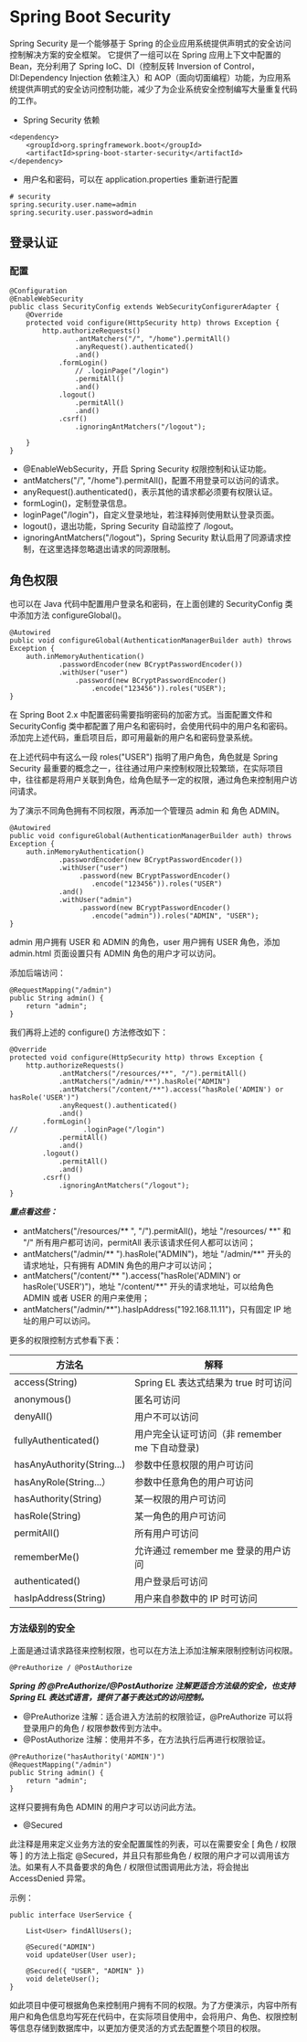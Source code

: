 # Spring Boot Security

Spring Security 是一个能够基于 Spring 的企业应用系统提供声明式的安全访问控制解决方案的安全框架。
它提供了一组可以在 Spring 应用上下文中配置的 Bean，充分利用了 Spring IoC、DI（控制反转 Inversion of Control，DI:Dependency Injection 依赖注入）和 AOP（面向切面编程）功能，为应用系统提供声明式的安全访问控制功能，减少了为企业系统安全控制编写大量重复代码的工作。

- Spring Security 依赖

```
<dependency>
    <groupId>org.springframework.boot</groupId>
    <artifactId>spring-boot-starter-security</artifactId>
</dependency>
```

- 用户名和密码，可以在 application.properties 重新进行配置

```
# security
spring.security.user.name=admin
spring.security.user.password=admin
```

## 登录认证

### 配置

```
@Configuration
@EnableWebSecurity
public class SecurityConfig extends WebSecurityConfigurerAdapter {
    @Override
    protected void configure(HttpSecurity http) throws Exception {
        http.authorizeRequests()
                .antMatchers("/", "/home").permitAll()
                .anyRequest().authenticated()
                .and()
            .formLogin()
                // .loginPage("/login")
                .permitAll()
                .and()
            .logout()
                .permitAll()
                .and()
            .csrf()
                .ignoringAntMatchers("/logout");

    }
}
```

- @EnableWebSecurity，开启 Spring Security 权限控制和认证功能。
- antMatchers("/", "/home").permitAll()，配置不用登录可以访问的请求。
- anyRequest().authenticated()，表示其他的请求都必须要有权限认证。
- formLogin()，定制登录信息。
- loginPage("/login")，自定义登录地址，若注释掉则使用默认登录页面。
- logout()，退出功能，Spring Security 自动监控了 /logout。
- ignoringAntMatchers("/logout")，Spring Security 默认启用了同源请求控制，在这里选择忽略退出请求的同源限制。

## 角色权限

也可以在 Java 代码中配置用户登录名和密码，在上面创建的 SecurityConfig 类中添加方法 configureGlobal()。

```
@Autowired
public void configureGlobal(AuthenticationManagerBuilder auth) throws Exception {
    auth.inMemoryAuthentication()
            .passwordEncoder(new BCryptPasswordEncoder())
            .withUser("user")
                .password(new BCryptPasswordEncoder()
                    .encode("123456")).roles("USER");
}
```

在 Spring Boot 2.x 中配置密码需要指明密码的加密方式。当面配置文件和 SecurityConfig 类中都配置了用户名和密码时，会使用代码中的用户名和密码。添加完上述代码，重启项目后，即可用最新的用户名和密码登录系统。

在上述代码中有这么一段 roles("USER") 指明了用户角色，角色就是 Spring Security 最重要的概念之一，往往通过用户来控制权限比较繁琐，在实际项目中，往往都是将用户关联到角色，给角色赋予一定的权限，通过角色来控制用户访问请求。

为了演示不同角色拥有不同权限，再添加一个管理员 admin 和 角色 ADMIN。

```
@Autowired
public void configureGlobal(AuthenticationManagerBuilder auth) throws Exception {
    auth.inMemoryAuthentication()
            .passwordEncoder(new BCryptPasswordEncoder())
            .withUser("user")
                 .password(new BCryptPasswordEncoder()
                    .encode("123456")).roles("USER")
            .and()
            .withUser("admin")
                 .password(new BCryptPasswordEncoder()
                    .encode("admin")).roles("ADMIN", "USER");
}
```

admin 用户拥有 USER 和 ADMIN 的角色，user 用户拥有 USER 角色，添加 admin.html 页面设置只有 ADMIN 角色的用户才可以访问。

添加后端访问：
```
@RequestMapping("/admin")
public String admin() {
    return "admin";
}
```
我们再将上述的 configure() 方法修改如下：
```
@Override
protected void configure(HttpSecurity http) throws Exception {
    http.authorizeRequests()
            .antMatchers("/resources/**", "/").permitAll()
            .antMatchers("/admin/**").hasRole("ADMIN")
            .antMatchers("/content/**").access("hasRole('ADMIN') or hasRole('USER')")
            .anyRequest().authenticated()
            .and()
        .formLogin()
//                .loginPage("/login")
            .permitAll()
            .and()
        .logout()
            .permitAll()
            .and()
        .csrf()
            .ignoringAntMatchers("/logout");
}
```

***重点看这些：***

- antMatchers("/resources/** ", "/").permitAll()，地址 "/resources/ **" 和 "/" 所有用户都可访问，permitAll 表示该请求任何人都可以访问；
- antMatchers("/admin/** ").hasRole("ADMIN")，地址 "/admin/**" 开头的请求地址，只有拥有 ADMIN 角色的用户才可以访问；
- antMatchers("/content/** ").access("hasRole('ADMIN') or hasRole('USER')")，地址 "/content/**" 开头的请求地址，可以给角色 ADMIN 或者 USER 的用户来使用；
- antMatchers("/admin/**").hasIpAddress("192.168.11.11")，只有固定 IP 地址的用户可以访问。

更多的权限控制方式参看下表：

方法名	|解释
---|----
access(String)|	Spring EL 表达式结果为 true 时可访问
anonymous()|	匿名可访问
denyAll()|	用户不可以访问
fullyAuthenticated()|	用户完全认证可访问（非 remember me 下自动登录)
hasAnyAuthority(String...)|	参数中任意权限的用户可访问
hasAnyRole(String...）|	参数中任意角色的用户可访问
hasAuthority(String)|	某一权限的用户可访问
hasRole(String)|	某一角色的用户可访问
permitAll()	|所有用户可访问
rememberMe()|	允许通过 remember me 登录的用户访问
authenticated()|	用户登录后可访问
hasIpAddress(String)|	用户来自参数中的 IP 时可访问



### 方法级别的安全

上面是通过请求路径来控制权限，也可以在方法上添加注解来限制控制访问权限。

`@PreAuthorize / @PostAuthorize`

***Spring 的 @PreAuthorize/@PostAuthorize 注解更适合方法级的安全，也支持 Spring EL 表达式语言，提供了基于表达式的访问控制。***

- @PreAuthorize 注解：适合进入方法前的权限验证，@PreAuthorize 可以将登录用户的角色 / 权限参数传到方法中。
- @PostAuthorize 注解：使用并不多，在方法执行后再进行权限验证。

```
@PreAuthorize("hasAuthority('ADMIN')")
@RequestMapping("/admin")
public String admin() {
    return "admin";
}
```

这样只要拥有角色 ADMIN 的用户才可以访问此方法。

- @Secured

此注释是用来定义业务方法的安全配置属性的列表，可以在需要安全 [ 角色 / 权限等 ] 的方法上指定 @Secured，并且只有那些角色 / 权限的用户才可以调用该方法。如果有人不具备要求的角色 / 权限但试图调用此方法，将会抛出 AccessDenied 异常。

示例：

```
public interface UserService {

    List<User> findAllUsers();

    @Secured("ADMIN")
    void updateUser(User user);

    @Secured({ "USER", "ADMIN" })
    void deleteUser();
}
```
如此项目中便可根据角色来控制用户拥有不同的权限。为了方便演示，内容中所有用户和角色信息均写死在代码中，在实际项目使用中，会将用户、角色、权限控制等信息存储到数据库中，以更加方便灵活的方式去配置整个项目的权限。


